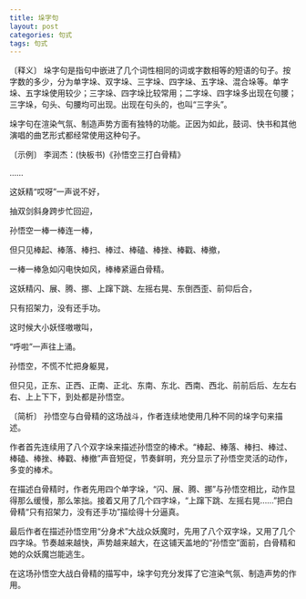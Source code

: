 ```yaml
---
title: 垛字句
layout: post
categories: 句式
tags: 句式
---
```


〔释义〕 垛字句是指句中嵌进了几个词性相同的词或字数相等的短语的句子。按字数的多少，分为单字垛、双字垛、三字垛、四字垛、五字垛、混合垛等。单字垛、五字垛使用较少；三字垛、四字垛比较常用；二字垛、四字垛多出现在句腰；三字垛，句头、句腰均可出现。出现在句头的，也叫“三字头”。

垛字句在渲染气氛、制造声势方面有独特的功能。正因为如此，鼓词、快书和其他演唱的曲艺形式都经常使用这种句子。

〔示例〕 李润杰：(快板书)《孙悟空三打白骨精》

……

这妖精“哎呀”一声说不好，

抽双剑斜身跨步忙回迎，

孙悟空一棒一棒连一棒，

但只见棒起、棒落、棒扫、棒过、棒磕、棒挫、棒戳、棒撤，

一棒一棒急如闪电快如风，棒棒紧逼白骨精。

这妖精闪、展、腾、挪、上蹿下跳、左摇右晃、东倒西歪、前仰后合，

只有招架力，没有还手功。

这时候大小妖怪嗷嗷叫，

“呼啦”一声往上涌。

孙悟空，不慌不忙把身躯晃，

但只见，正东、正西、正南、正北、东南、东北、西南、西北、前前后后、左左右右、上上下下，到处都是孙悟空。

〔简析〕 孙悟空与白骨精的这场战斗，作者连续地使用几种不同的垛字句来描述。

作者首先连续用了八个双字垛来描述孙悟空的棒术。“棒起、棒落、棒扫、棒过、棒磕、棒挫、棒戳、棒撤”声音短促，节奏鲜明，充分显示了孙悟空灵活的动作，多变的棒术。

在描述白骨精时，作者先用四个单字垛，“闪、展、腾、挪”与孙悟空相比，动作显得那么缓慢，那么笨拙。接着又用了几个四字垛，“上蹿下跳、左摇右晃……”把白骨精“只有招架力，没有还手功”描绘得十分逼真。

最后作者在描述孙悟空用“分身术”大战众妖魔时，先用了八个双字垛，又用了几个四字垛。节奏越来越快，声势越来越大，在这铺天盖地的“孙悟空”面前，白骨精和她的众妖魔岂能逃生。

在这场孙悟空大战白骨精的描写中，垛字句充分发挥了它渲染气氛、制造声势的作用。 